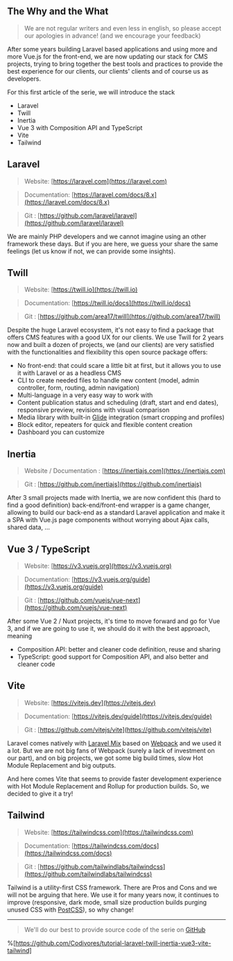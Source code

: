## The Why and the What

> We are not regular writers and even less in english, so please accept our apologies in advance! (and we encourage your feedback)

After some years building Laravel based applications and using more and more Vue.js for the front-end, we are now updating our stack for CMS projects, trying to bring together the best tools and practices to provide the best experience for our clients, our clients' clients and of course us as developers.

For this first article of the serie, we will introduce the stack

- Laravel
- Twill
- Inertia
- Vue 3 with Composition API and TypeScript
- Vite
- Tailwind


## Laravel

> Website: [https://laravel.com](https://laravel.com)

> Documentation: [https://laravel.com/docs/8.x](https://laravel.com/docs/8.x)

> Git : [https://github.com/laravel/laravel](https://github.com/laravel/laravel)

We are mainly PHP developers and we cannot imagine using an other framework these days. But if you are here, we guess your share the same feelings (let us know if not, we can provide some insights).


## Twill

> Website: [https://twill.io](https://twill.io)

> Documentation: [https://twill.io/docs](https://twill.io/docs)

> Git : [https://github.com/area17/twill](https://github.com/area17/twill)

Despite the huge Laravel ecosystem, it's not easy to find a package that offers CMS features with a good UX for our clients.
We use Twill for 2 years now and built a dozen of projects, we (and our clients) are very satisfied with the functionalities and flexibility this open source package offers:

- No front-end: that could scare a little bit at first, but it allows you to use it with Laravel or as a headless CMS
- CLI to create needed files to handle new content (model, admin controller, form, routing, admin navigation)
- Multi-language in a very easy way to work with
- Content publication status and scheduling (draft, start and end dates), responsive preview, revisions with visual comparison
- Media library with built-in [Glide](https://glide.thephpleague.com) integration (smart cropping and profiles)
- Block editor, repeaters for quick and flexible content creation
- Dashboard you can customize


## Inertia

> Website / Documentation : [https://inertiajs.com](https://inertiajs.com)

> Git : [https://github.com/inertiajs](https://github.com/inertiajs)

After 3 small projects made with Inertia, we are now confident this (hard to find a good definition) back-end/front-end wrapper is a game changer, allowing to build our back-end as a standard Laravel application and make it a SPA with Vue.js page components without worrying about Ajax calls, shared data, ...


## Vue 3 / TypeScript

> Website: [https://v3.vuejs.org](https://v3.vuejs.org)

> Documentation: [https://v3.vuejs.org/guide](https://v3.vuejs.org/guide)

> Git : [https://github.com/vuejs/vue-next](https://github.com/vuejs/vue-next)

After some Vue 2 / Nuxt projects, it's time to move forward and go for Vue 3, and if we are going to use it, we should do it with the best approach, meaning 

- Composition API: better and cleaner code definition, reuse and sharing
- TypeScript: good support for Composition API, and also better and cleaner code


## Vite

> Website: [https://vitejs.dev](https://vitejs.dev)

> Documentation: [https://vitejs.dev/guide](https://vitejs.dev/guide)

> Git : [https://github.com/vitejs/vite](https://github.com/vitejs/vite)

Laravel comes natively with [Laravel Mix](https://laravel.com/docs/8.x/mix) based on [Webpack](https://webpack.js.org) and we used it a lot. But we are not big fans of Webpack (surely a lack of investment on our part), and on big projects, we got some big build times, slow Hot Module Replacement and big outputs.

And here comes Vite that seems to provide faster development experience with Hot Module Replacement and Rollup for production builds. So, we decided to give it a try!


## Tailwind

> Website: [https://tailwindcss.com](https://tailwindcss.com)

> Documentation: [https://tailwindcss.com/docs](https://tailwindcss.com/docs)

> Git : [https://github.com/tailwindlabs/tailwindcss](https://github.com/tailwindlabs/tailwindcss)

Tailwind is a utility-first CSS framework. There are Pros and Cons and we will not be arguing that here. We use it for many years now, it continues to improve (responsive, dark mode, small size production builds purging unused CSS with [PostCSS](https://postcss.org)), so why change!


---

> We'll do our best to provide source code of the serie on [GitHub](https://github.com/Codivores/tutorial-laravel-twill-inertia-vue3-vite-tailwind) 

%[https://github.com/Codivores/tutorial-laravel-twill-inertia-vue3-vite-tailwind]